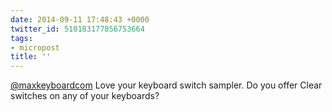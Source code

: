 ```yaml
---
date: 2014-09-11 17:48:43 +0000
twitter_id: 510183177856753664
tags:
- micropost
title: ''
---
```


[@maxkeyboardcom](https://twitter.com/maxkeyboardcom) Love your keyboard switch sampler. Do you offer Clear switches on any of your keyboards?
